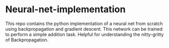 # Neural-net-implementation
This repo contains the python implementation of a neural net from scratch using backpropagation and gradient descent. This network can be trained to perform a simple addition task. Helpful for understanding the nitty-gritty of Backpropagation.
